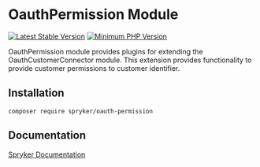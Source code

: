 # OauthPermission Module
[![Latest Stable Version](https://poser.pugx.org/spryker/oauth-permission/v/stable.svg)](https://packagist.org/packages/spryker/oauth-permission)
[![Minimum PHP Version](https://img.shields.io/badge/php-%3E%3D%208.0-8892BF.svg)](https://php.net/)

OauthPermission module provides plugins for extending the OauthCustomerConnector module.
This extension provides functionality to provide customer permissions to customer identifier.

## Installation

```
composer require spryker/oauth-permission
```

## Documentation

[Spryker Documentation](https://docs.spryker.com)
